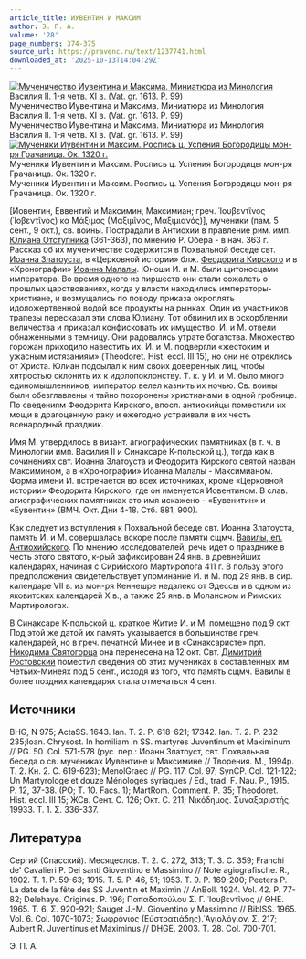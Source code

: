 ```yaml
---
article_title: ИУВЕНТИН И МАКСИМ
author: Э. П. А.
volume: '28'
page_numbers: 374-375
source_url: https://pravenc.ru/text/1237741.html
downloaded_at: '2025-10-13T14:04:29Z'
---
```


[![Мученичество Иувентина и Максима. Миниатюра из Минология Василия II. 1-я четв. XI в. (Vat. gr. 1613. P. 99)](https://pravenc.ru/data/2012/05/16/1233443883/i200.jpg "Кликните для увеличения картинки")](https://pravenc.ru/data/2012/05/16/1233443883/i400.jpg)Мученичество Иувентина и Максима. Миниатюра из Минология Василия II. 1-я четв. XI в. (Vat. gr. 1613. P. 99)  
Мученичество Иувентина и Максима. Миниатюра из Минология Василия II. 1-я четв. XI в. (Vat. gr. 1613. P. 99)[![Мученики Иувентин и Максим. Роспись ц. Успения Богородицы мон-ря Грачаница. Ок. 1320 г.](https://pravenc.ru/data/2012/05/16/1233444297/i200.jpg "Кликните для увеличения картинки")](https://pravenc.ru/data/2012/05/16/1233444297/i400.jpg)Мученики Иувентин и Максим. Роспись ц. Успения Богородицы мон-ря Грачаница. Ок. 1320 г.  
Мученики Иувентин и Максим. Роспись ц. Успения Богородицы мон-ря Грачаница. Ок. 1320 г.

[Иовентин, Еввентий и Максимин, Максимиан; греч. ᾿Ιουβεντῖνος (᾿Ιοβεντῖνος) κα Μάξιμος (Μαξιμῖνος, Μαξιμιανός)], мученики (пам. 5 сент., 9 окт.), св. воины. Пострадали в Антиохии в правление рим. имп. [Юлиана Отступника](<https://pravenc.ru/text/Юлиан Отступник.html>) (361-363), по мнению Р. Обера - в нач. 363 г. Рассказ об их мученичестве содержится в Похвальной беседе свт. [Иоанна Златоуста](<https://pravenc.ru/text/Иоанн Златоуст.html>), в «Церковной истории» блж. [Феодорита Кирского](<https://pravenc.ru/text/Феодорит  еп  Кирский.html>) и в «Хронографии» [Иоанна Малалы](<https://pravenc.ru/text/ИОАНН МАЛАЛА.html>). Юноши И. и М. были щитоносцами императора. Во время одного из пиршеств они стали сожалеть о прошлых царствованиях, когда у власти находились императоры-христиане, и возмущались по поводу приказа окроплять идоложертвенной водой все продукты на рынках. Один из участников трапезы пересказал эти слова Юлиану. Тот обвинил их в оскорблении величества и приказал конфисковать их имущество. И. и М. отвели обнаженными в темницу. Они радовались утрате богатства. Множество горожан приходило навестить их. И. и М. подвергли «жестоким и ужасным истязаниям» (Theodoret. Hist. eccl. III 15), но они не отреклись от Христа. Юлиан подсылал к ним своих доверенных лиц, чтобы хитростью склонить их к идолопоклонству. Т. к. у И. и М. было много единомышленников, император велел казнить их ночью. Св. воины были обезглавлены и тайно похоронены христианами в одной гробнице. По сведениям Феодорита Кирского, впосл. антиохийцы поместили их мощи в драгоценную раку и ежегодно устраивали в их честь всенародный праздник.

Имя М. утвердилось в визант. агиографических памятниках (в т. ч. в Минологии имп. Василия II и Синаксаре К-польской ц.), тогда как в сочинениях свт. Иоанна Златоуста и Феодорита Кирского святой назван Максимином, а в «Хронографии» Иоанна Малалы - Максимианом. Форма имени И. встречается во всех источниках, кроме «Церковной истории» Феодорита Кирского, где он именуется Иовентином. В слав. агиографических памятниках это имя искажено - «Еувенитин» и «Еувентин» (ВМЧ. Окт. Дни 4-18. Стб. 881, 900).

Как следует из вступления к Похвальной беседе свт. Иоанна Златоуста, память И. и М. совершалась вскоре после памяти сщмч. [Вавилы, еп. Антиохийского](<https://pravenc.ru/text/Вавилы  еп  Антиохийского.html>). По мнению исследователей, речь идет о празднике в честь этого святого, к-рый зафиксирован 24 янв. в древнейших календарях, начиная с Сирийского Мартиролога 411 г. В пользу этого предположения свидетельствует упоминание И. и М. под 29 янв. в сир. календаре VII в. из мон-ря Кеннешре недалеко от Эдессы и в одном из яковитских календарей Х в., а также 25 янв. в Моланском и Римских Мартирологах.

В Синаксаре К-польской ц. краткое Житие И. и М. помещено под 9 окт. Под этой же датой их память указывается в большинстве греч. календарей, но в греч. печатной Минее и в «Синаксаристе» прп. [Никодима Святогорца](<https://pravenc.ru/text/Никодим Святогорец.html>) она перенесена на 12 окт. Свт. [Димитрий Ростовский](https://pravenc.ru/text/Димитрий.html) поместил сведения об этих мучениках в составленных им Четьих-Минеях под 5 сент., исходя из того, что память сщмч. Вавилы в более поздних календарях стала отмечаться 4 сент.

## Источники

BHG, N 975; ActaSS. 1643. Ian. T. 2. P. 618-621; 17342. Ian. T. 2. P. 232-235;Ioan. Chrysost. In homiliam in SS. martyres Juventinum et Maximinum // PG. 50. Col. 571-578 (рус. пер.: Иоанн Златоуст, свт. Похвальная беседа о св. мучениках Иувентине и Максимине // Творения. М., 1994р. Т. 2. Кн. 2. С. 619-623); MenolGraec // PG. 117. Col. 97; SynCP. Col. 121-122; Un Martyrologe et douze Ménologes syriaques / Ed., trad. F. Nau. P., 1915. P. 12, 37-38. (PO; T. 10. Facs. 1); MartRom. Comment. P. 35; Theodoret. Hist. eccl. III 15; ЖСв. Сент. С. 126; Окт. С. 211; Νικόδημος. Συναξαριστής. 19933. Τ. 1. Σ. 336-337.

## Литература

Сергий (Спасский). Месяцеслов. Т. 2. С. 272, 313; Т. 3. С. 359; Franchi de' Cavalieri P. Dei santi Gioventino e Massimino // Note agiografische. R., 1902. T. 1. P. 59-63; 1915. T. 5. P. 46, 51; 1953. T. 9. P. 169-200; Peeters P. La date de la fête des SS Juventin et Maximin // AnBoll. 1924. Vol. 42. P. 77-82; Delehaye. Origines. P. 196; Παπαδοπούλου Σ. Γ. ᾿Ιουβεντῖνος // ΘΗΕ. 1965. Τ. 6. Σ. 920-921; Sauget J.-M. Gioventino у Massimino // BiblSS. 1965. Vol. 6. Col. 1070-1073; Σωφρόνιος (Εὐστρατιάδης).῾Αγιολόγιον. Σ. 217; Aubert R. Juventinus et Maximinus // DHGE. 2003. T. 28. Col. 700-701.

Э. П. А.

